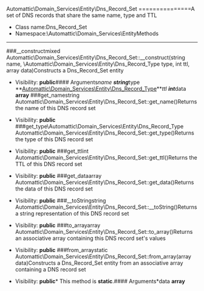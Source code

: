 Automattic\Domain_Services\Entity\Dns_Record_Set
===============A set of DNS records that share the same name, type and TTL
* Class name:Dns_Record_Set
* Namespace:\Automattic\Domain_Services\EntityMethods
-------
###__constructmixed Automattic\Domain_Services\Entity\Dns_Record_Set::__construct(string name, \Automattic\Domain_Services\Entity\Dns_Record_Type type, int ttl, array data)Constructs a Dns_Record_Set entity



* Visibility: **public**#### Arguments*name **string***type **[Automattic\Domain_Services\Entity\Dns_Record_Type](Automattic-Domain_Services-Entity-Dns_Record_Type.md)***ttl **int***data **array**
###get_namestring Automattic\Domain_Services\Entity\Dns_Record_Set::get_name()Returns the name of this DNS record set



* Visibility: **public**
###get_type\Automattic\Domain_Services\Entity\Dns_Record_Type Automattic\Domain_Services\Entity\Dns_Record_Set::get_type()Returns the type of this DNS record set



* Visibility: **public**
###get_ttlint Automattic\Domain_Services\Entity\Dns_Record_Set::get_ttl()Returns the TTL of this DNS record set



* Visibility: **public**
###get_dataarray Automattic\Domain_Services\Entity\Dns_Record_Set::get_data()Returns the data of this DNS record set



* Visibility: **public**
###__toStringstring Automattic\Domain_Services\Entity\Dns_Record_Set::__toString()Returns a string representation of this DNS record set



* Visibility: **public**
###to_arrayarray Automattic\Domain_Services\Entity\Dns_Record_Set::to_array()Returns an associative array containing this DNS record set's values



* Visibility: **public**
###from_arraystatic Automattic\Domain_Services\Entity\Dns_Record_Set::from_array(array data)Constructs a Dns_Record_Set entity from an associative array containing a DNS record set



* Visibility: **public*** This method is **static**.#### Arguments*data **array**